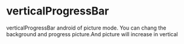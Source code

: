 verticalProgressBar
===================

verticalProgressBar android of picture mode. You can chang the background and progress picture.And picture will increase in vertical